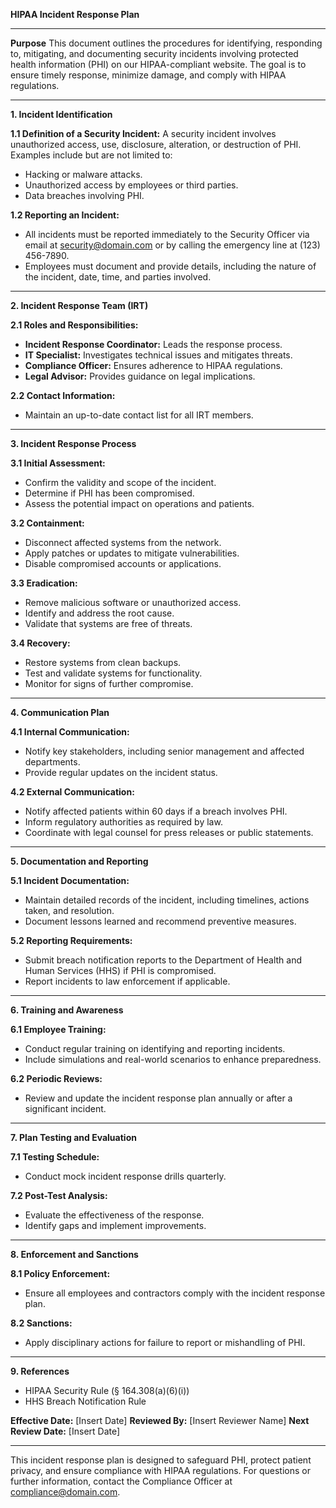 **HIPAA Incident Response Plan**

---

**Purpose**
This document outlines the procedures for identifying, responding to, mitigating, and documenting security incidents involving protected health information (PHI) on our HIPAA-compliant website. The goal is to ensure timely response, minimize damage, and comply with HIPAA regulations.

---

**1. Incident Identification**

**1.1 Definition of a Security Incident:**
A security incident involves unauthorized access, use, disclosure, alteration, or destruction of PHI. Examples include but are not limited to:
- Hacking or malware attacks.
- Unauthorized access by employees or third parties.
- Data breaches involving PHI.

**1.2 Reporting an Incident:**
- All incidents must be reported immediately to the Security Officer via email at security@domain.com or by calling the emergency line at (123) 456-7890.
- Employees must document and provide details, including the nature of the incident, date, time, and parties involved.

---

**2. Incident Response Team (IRT)**

**2.1 Roles and Responsibilities:**
- **Incident Response Coordinator:** Leads the response process.
- **IT Specialist:** Investigates technical issues and mitigates threats.
- **Compliance Officer:** Ensures adherence to HIPAA regulations.
- **Legal Advisor:** Provides guidance on legal implications.

**2.2 Contact Information:**
- Maintain an up-to-date contact list for all IRT members.

---

**3. Incident Response Process**

**3.1 Initial Assessment:**
- Confirm the validity and scope of the incident.
- Determine if PHI has been compromised.
- Assess the potential impact on operations and patients.

**3.2 Containment:**
- Disconnect affected systems from the network.
- Apply patches or updates to mitigate vulnerabilities.
- Disable compromised accounts or applications.

**3.3 Eradication:**
- Remove malicious software or unauthorized access.
- Identify and address the root cause.
- Validate that systems are free of threats.

**3.4 Recovery:**
- Restore systems from clean backups.
- Test and validate systems for functionality.
- Monitor for signs of further compromise.

---

**4. Communication Plan**

**4.1 Internal Communication:**
- Notify key stakeholders, including senior management and affected departments.
- Provide regular updates on the incident status.

**4.2 External Communication:**
- Notify affected patients within 60 days if a breach involves PHI.
- Inform regulatory authorities as required by law.
- Coordinate with legal counsel for press releases or public statements.

---

**5. Documentation and Reporting**

**5.1 Incident Documentation:**
- Maintain detailed records of the incident, including timelines, actions taken, and resolution.
- Document lessons learned and recommend preventive measures.

**5.2 Reporting Requirements:**
- Submit breach notification reports to the Department of Health and Human Services (HHS) if PHI is compromised.
- Report incidents to law enforcement if applicable.

---

**6. Training and Awareness**

**6.1 Employee Training:**
- Conduct regular training on identifying and reporting incidents.
- Include simulations and real-world scenarios to enhance preparedness.

**6.2 Periodic Reviews:**
- Review and update the incident response plan annually or after a significant incident.

---

**7. Plan Testing and Evaluation**

**7.1 Testing Schedule:**
- Conduct mock incident response drills quarterly.

**7.2 Post-Test Analysis:**
- Evaluate the effectiveness of the response.
- Identify gaps and implement improvements.

---

**8. Enforcement and Sanctions**

**8.1 Policy Enforcement:**
- Ensure all employees and contractors comply with the incident response plan.

**8.2 Sanctions:**
- Apply disciplinary actions for failure to report or mishandling of PHI.

---

**9. References**
- HIPAA Security Rule (§ 164.308(a)(6)(i))
- HHS Breach Notification Rule

**Effective Date:** [Insert Date]
**Reviewed By:** [Insert Reviewer Name]
**Next Review Date:** [Insert Date]

---

This incident response plan is designed to safeguard PHI, protect patient privacy, and ensure compliance with HIPAA regulations. For questions or further information, contact the Compliance Officer at compliance@domain.com.
